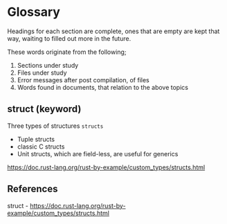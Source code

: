 # Glossary

Headings for each section are complete, ones that are empty are kept that way, waiting to filled out more in the future.

These words originate from the following;
1. Sections under study
2. Files under study
3. Error messages after post compilation, of files
4. Words found in documents, that relation to the above topics

## struct (keyword)
Three types of structures `structs`
- Tuple structs
- classic C structs
- Unit structs, which are field-less, are useful for generics

https://doc.rust-lang.org/rust-by-example/custom_types/structs.html

## References
struct - https://doc.rust-lang.org/rust-by-example/custom_types/structs.html